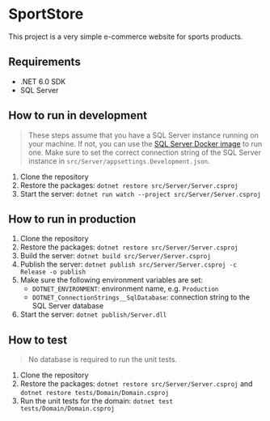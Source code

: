 # SportStore

This project is a very simple e-commerce website for sports products.

## Requirements

- .NET 6.0 SDK
- SQL Server

## How to run in development

> These steps assume that you have a SQL Server instance running on your machine. If not, you can use the [SQL Server Docker image](https://hub.docker.com/_/microsoft-mssql-server) to run one. Make sure to set the correct connection string of the SQL Server instance in `src/Server/appsettings.Development.json`.

1. Clone the repository
2. Restore the packages: `dotnet restore src/Server/Server.csproj`
3. Start the server: `dotnet run watch --project src/Server/Server.csproj`

## How to run in production

1. Clone the repository
2. Restore the packages: `dotnet restore src/Server/Server.csproj`
3. Build the server: `dotnet build src/Server/Server.csproj`
4. Publish the server: `dotnet publish src/Server/Server.csproj -c Release -o publish`
5. Make sure the following environment variables are set:
   - `DOTNET_ENVIRONMENT`: environment name, e.g. `Production`
   - `DOTNET_ConnectionStrings__SqlDatabase`: connection string to the SQL Server database
6. Start the server: `dotnet publish/Server.dll`

## How to test

> No database is required to run the unit tests.

1. Clone the repository
2. Restore the packages: `dotnet restore src/Server/Server.csproj` and `dotnet restore tests/Domain/Domain.csproj`
3. Run the unit tests for the domain: `dotnet test tests/Domain/Domain.csproj`
